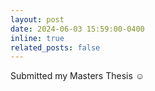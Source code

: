 ```yaml
---
layout: post
date: 2024-06-03 15:59:00-0400
inline: true
related_posts: false
---
```


Submitted my Masters Thesis :relaxed:
